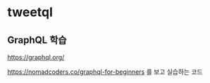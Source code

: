 # tweetql

## GraphQL 학습

https://graphql.org/

https://nomadcoders.co/graphql-for-beginners 를 보고 실습하는 코드
